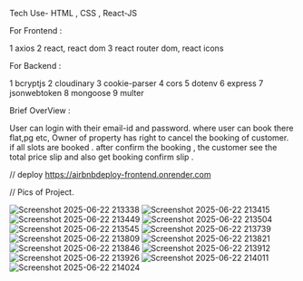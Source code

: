 Tech Use- HTML , CSS , React-JS



For Frontend :

1  axios 
2  react, react dom
3  react router dom, react icons

For Backend :


1  bcryptjs
2  cloudinary
3  cookie-parser
4  cors
5  dotenv
6  express
7  jsonwebtoken
8  mongoose
9  multer



Brief OverView :


User can login with their email-id and password. where user can book there flat,pg etc, Owner of property has right to cancel the booking of customer.
if all slots are booked . after confirm the booking , the customer see the total price slip and also get booking confirm slip .

// deploy 
https://airbnbdeploy-frontend.onrender.com


// Pics of Project.


![Screenshot 2025-06-22 213338](https://github.com/user-attachments/assets/eb0b5c82-16c0-4ea4-96a6-b7b7d62eee53)
![Screenshot 2025-06-22 213415](https://github.com/user-attachments/assets/6998de13-b339-41e9-9562-fb3439a20dd0)
![Screenshot 2025-06-22 213449](https://github.com/user-attachments/assets/9ef6a4f5-4184-4880-ac7a-0f067888eece)
![Screenshot 2025-06-22 213504](https://github.com/user-attachments/assets/b08a780f-b491-42e2-b1d4-ca13d5030034)
![Screenshot 2025-06-22 213545](https://github.com/user-attachments/assets/d0bd1dde-064f-4e7c-86a6-2d64ec463911)
![Screenshot 2025-06-22 213739](https://github.com/user-attachments/assets/33702193-14b8-4aec-8168-3dc681c8107e)
![Screenshot 2025-06-22 213809](https://github.com/user-attachments/assets/c883b431-1588-4fda-9cf1-97442e88c8c9)
![Screenshot 2025-06-22 213821](https://github.com/user-attachments/assets/665905f7-111c-4a6f-acf3-a8149f549f8d)
![Screenshot 2025-06-22 213846](https://github.com/user-attachments/assets/6deb7b67-2d2d-47c3-9a33-abf96352726a)
![Screenshot 2025-06-22 213912](https://github.com/user-attachments/assets/7d0f5c1a-5ce8-4cf3-8b85-e1d221445455)
![Screenshot 2025-06-22 213926](https://github.com/user-attachments/assets/92566193-6eb5-4251-97e5-fe58819e19f0)
![Screenshot 2025-06-22 214011](https://github.com/user-attachments/assets/3be70f41-7207-43b0-b590-ea40ae028c90)
![Screenshot 2025-06-22 214024](https://github.com/user-attachments/assets/588c4fcd-249d-4daf-bdde-38783f0b9b85)



















